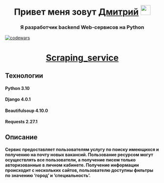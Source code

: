 <h1 align="center">Привет меня зовут <a href="https://hh.ru/resume/599c836eff09c7095b0039ed1f38346362486d" target="_blank">Дмитрий</a> 
<img src="https://github.com/blackcater/blackcater/raw/main/images/Hi.gif" height="32"/></h1>
<h3 align="center">Я разработчик backend Web-сервисов на Python</h3> 

[![codewars](https://www.codewars.com/users/Dmitrii%20Krivov/badges/large)](https://www.codewars.com/users/Dmitrii%20Krivov)

<h1 align="center"><a href="https://job-in-it.herokuapp.com/" target="_blank">Scraping_service</a> 
  <h2>Технологии</h2>
  <h4>Python 3.10</h4> 
  <h4>Django 4.0.1</h4>
  <h4>Beautifulsoup 4.10.0</h4> 
  <h4>Requests 2.27.1</h4>
<h2>Описание</h2>
<h4>
Сервис предоставляет пользователям услугу по поиску имеющихся и получению на почту новых вакансий. Пользование ресурсом могут осуществлять все пользователи, а получение писем только авторизованные в личном кабинете. Получение информации происходит с нескольких сайтов, пользователю доступны фильтры по значению ‘город’ и ‘специальность’.
</h4>

